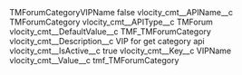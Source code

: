 <?xml version="1.0" encoding="UTF-8"?>
<CustomMetadata xmlns="http://soap.sforce.com/2006/04/metadata" xmlns:xsi="http://www.w3.org/2001/XMLSchema-instance" xmlns:xsd="http://www.w3.org/2001/XMLSchema">
    <label>TMForumCategoryVIPName</label>
    <protected>false</protected>
    <values>
        <field>vlocity_cmt__APIName__c</field>
        <value xsi:type="xsd:string">TMForumCategory</value>
    </values>
    <values>
        <field>vlocity_cmt__APIType__c</field>
        <value xsi:type="xsd:string">TMForum</value>
    </values>
    <values>
        <field>vlocity_cmt__DefaultValue__c</field>
        <value xsi:type="xsd:string">TMF_TMForumCategory</value>
    </values>
    <values>
        <field>vlocity_cmt__Description__c</field>
        <value xsi:type="xsd:string">VIP for get category api</value>
    </values>
    <values>
        <field>vlocity_cmt__IsActive__c</field>
        <value xsi:type="xsd:boolean">true</value>
    </values>
    <values>
        <field>vlocity_cmt__Key__c</field>
        <value xsi:type="xsd:string">VIPName</value>
    </values>
    <values>
        <field>vlocity_cmt__Value__c</field>
        <value xsi:type="xsd:string">tmf_TMForumCategory</value>
    </values>
</CustomMetadata>

